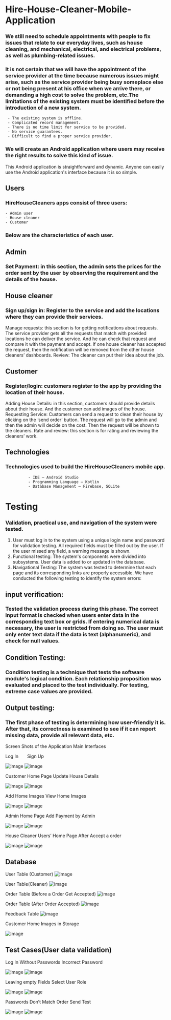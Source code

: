 # Hire-House-Cleaner-Mobile-Application


### We still need to schedule appointments with people to fix issues that relate to our everyday lives, such as house cleaning, and mechanical, electrical, and electrical problems, as well as plumbing-related issues.
### It is not certain that we will have the appointment of the service provider at the time because numerous issues might arise, such as the service provider being busy someplace else or not being present at his office when we arrive there, or demanding a high cost to solve the problem, etc.The limitations of the existing system must be identified before the introduction of a new system.
     - The existing system is offline.
     - Complicated record management.
     - There is no time limit for service to be provided.
     - No service guarantees.
     - Difficult to find a proper service provider.

### We will create an Android application where users may receive the right results to solve this kind of issue.
This Android application is straightforward and dynamic. Anyone can easily use the Android application's interface because it is so simple.


## Users
### HireHouseCleaners apps consist of three users:
    - Admin user
    - House cleaner
    - Customer
    
 ### Below are the characteristics of each user.
 
 ## Admin
### Set Payment: in this section, the admin sets the prices for the order sent by the user by observing the requirement and the details of the house.

## House cleaner
### Sign up/sign in: Register to the service and add the locations where they can provide their services.
Manage requests: this section is for getting notifications about requests. The service provider gets all the requests that match with provided locations he can deliver the service. And he can check that request and compare it with the payment and accept. If one house cleaner has accepted the request, then the notification will be removed from the other house cleaners’ dashboards.
Review: The cleaner can put their idea about the job.

## Customer
### Register/login: customers register to the app by providing the location of their house.
Adding House Details: in this section, customers should provide details about their house. And the customer can add images of the house.
Requesting Service: Customers can send a request to clean their house by clicking on the ‘send order’ button. The request will go to the admin and then the admin will decide on the cost. Then the request will be shown to the cleaners.
Rate and review: this section is for rating and reviewing the cleaners’ work.

## Technologies
### Technologies used to build the HireHouseCleaners mobile app.
              - IDE – Android Studio
              - Programming Language – Kotlin
              - Database Management – Firebase, SQLite

# Testing
### Validation, practical use, and navigation of the system were tested.
1. User must log in to the system using a unique login name and password for validation testing. All required fields must be filled out by the user. If the user missed any field, a warning message is shown.
2. Functional testing: The system's components were divided into subsystems. User data is added to or updated in the database.
3. Navigational Testing: The system was tested to determine that each page and its corresponding links are properly accessible.
We have conducted the following testing to identify the system errors:

## input verification:
### Tested the validation process during this phase. The correct input format is checked when users enter data in the corresponding text box or grids. If entering numerical data is necessary, the user is restricted from doing so. The user must only enter text data if the data is text (alphanumeric), and check for null values.
## Condition Testing:
### Condition testing is a technique that tests the software module's logical condition. Each relationship proposition was evaluated and placed to the test individually. For testing, extreme case values are provided.
## Output testing: 
### The first phase of testing is determining how user-friendly it is. After that, its correctness is examined to see if it can report missing data, provide all relevant data, etc.


Screen Shots of the Application
Main Interfaces

Log In &nbsp; &nbsp; &nbsp;  Sign Up

![image](https://user-images.githubusercontent.com/73273550/201736026-45f7ff4d-c075-42ae-958f-b0ad6342140f.png)    ![image](https://user-images.githubusercontent.com/73273550/201736067-46aedde1-0b4a-42c2-9a0d-dae0e9ecfb14.png)





Customer Home Page				                                                          		Update House Details

![image](https://user-images.githubusercontent.com/73273550/201736448-36409a9e-ed45-4ef2-b5a6-00972a356bd4.png)    ![image](https://user-images.githubusercontent.com/73273550/201736513-9644fda0-0cb1-4c58-8dbd-863ae53e2398.png)





Add Home Images	                  View Home Images


![image](https://user-images.githubusercontent.com/73273550/201736586-5ac43174-480c-4553-b2e3-e3bbf0b002ee.png)    ![image](https://user-images.githubusercontent.com/73273550/201736615-084d1c7e-7441-4d07-8a7e-cd298d20491c.png)



Admin Home Page	                   Add Payment by Admin

![image](https://user-images.githubusercontent.com/73273550/201736704-2d5fe7d0-6819-4974-867c-54a6cbe4f338.png)     ![image](https://user-images.githubusercontent.com/73273550/201736747-eba5f89b-07ba-4c5e-8ee4-ad4d2367b5b8.png)





House Cleaner Users’ Home Page	After Accept a order

![image](https://user-images.githubusercontent.com/73273550/201736825-653e99e2-2c6c-4430-949b-d8d2f262566c.png)      ![image](https://user-images.githubusercontent.com/73273550/201736850-27111d55-f4a1-4b66-b46e-5834e051bbdd.png)




## Database
User Table (Customer)
![image](https://user-images.githubusercontent.com/73273550/201736942-53eab73e-8a79-4eb1-80b8-bb35e1439635.png)


User Table(Cleaner)
![image](https://user-images.githubusercontent.com/73273550/201736964-905cbf68-ef87-47c9-bcfd-0c689651d000.png)


Order Table (Before a Order Get Accepted)
![image](https://user-images.githubusercontent.com/73273550/201736993-ed4bc166-2074-4e98-ae98-499bd35b9b1b.png)


Order Table (After Order Accepted)
![image](https://user-images.githubusercontent.com/73273550/201737031-9b261ceb-f291-4b77-a5d8-f6f10ae01b13.png)



Feedback Table
![image](https://user-images.githubusercontent.com/73273550/201737062-87e4fc12-146b-4b8e-a55b-786c1a6fe8b6.png)


Customer Home Images in Storage 

![image](https://user-images.githubusercontent.com/73273550/201737120-cfc35101-133e-4b1d-ba4e-2ad6436787eb.png)






## Test Cases(User data validation)
Log In Without Passwords	                 Incorrect Password

![image](https://user-images.githubusercontent.com/73273550/201737262-b9db9269-e60b-4395-b285-f9a5833c6f56.png)    ![image](https://user-images.githubusercontent.com/73273550/201737298-47790ba0-cedb-4b0a-862e-b84fab3ae9dd.png)




Leaving empty Fields	Select User Role

![image](https://user-images.githubusercontent.com/73273550/201737343-78822045-bf02-4ae6-bd79-cb466f1de7fe.png)     ![image](https://user-images.githubusercontent.com/73273550/201737372-ea5d7ef6-bc5f-47e0-a1dc-a5cde5c9af6b.png)


Passwords Don’t Match	                     Order Send Test


![image](https://user-images.githubusercontent.com/73273550/201737416-a65d67f9-3fec-4908-9adb-d2858da7451c.png)      ![image](https://user-images.githubusercontent.com/73273550/201737428-ec01f8ec-d487-4886-b19d-c356bd5bf920.png)


























